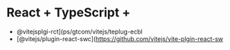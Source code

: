 # React + TypeScript + 

- @vitejsplgi-rct](ps/gtcom/vitejs/teplug-ecbl
- [@vitejs/plugin-react-swc](https://github.com/vitejs/vite-plgin-react-sw
